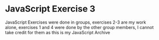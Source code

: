 # JavaScript Exercise 3

JavaScript Exercises were done in groups, exercises 2-3 are my work alone, exercises 1 and 4 were done by the other group members, I cannot take credit for them as this is my JavaScript Archive